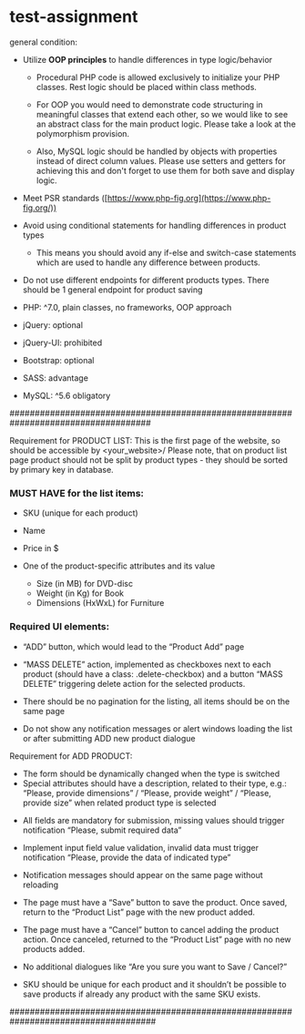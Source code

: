 # test-assignment

general condition:

- Utilize **OOP principles** to handle differences in type logic/behavior

    - Procedural PHP code is allowed exclusively to initialize your PHP classes. Rest logic should be placed within class methods.

    - For OOP you would need to demonstrate code structuring in meaningful classes that extend each other, so we would like to see an abstract class for the main product logic. Please take a look at the polymorphism provision. 
    <!-- fatto! -->

    - Also, MySQL logic should be handled by objects with properties instead of direct column values. Please use setters and getters for achieving this and don't forget to use them for both save and display logic.
    <!-- fatto! -->


- Meet PSR standards ([https://www.php-fig.org](https://www.php-fig.org/))


- Avoid using conditional statements for handling differences in product types
    - This means you should avoid any if-else and switch-case statements which are used to handle any difference between products.
    <!-- fatto! -->


- Do not use different endpoints for different products types. There should be 1 general endpoint for product saving
<!-- si riferisce ai prodotti salvati dal client? or the database endpoint? 
matbe just one table?
credo che si riferisce al sallvataggio dei diversi prodotti nella pagina product list?

ho creato una sola tabella
 -->

- PHP: ^7.0, plain classes, no frameworks, OOP approach

- jQuery: optional

- jQuery-UI: prohibited

- Bootstrap: optional

- SASS: advantage

- MySQL: ^5.6 obligatory
 
####################################################################################

Requirement for PRODUCT LIST:
This is the first page of the website, so should be accessible by <your_website>/
Please note, that on product list page product should not be split by product types - they should be sorted by primary key in database.
<!-- fatto -->

### MUST HAVE for the list items:

- SKU (unique for each product)
- Name
- Price in $
- One of the product-specific attributes and its value
    - Size (in MB) for DVD-disc
    - Weight (in Kg) for Book
    - Dimensions (HxWxL) for Furniture

    <!-- using query to display rows of the table -->
    <!-- fatto! -->

### Required UI elements:

- “ADD” button, which would lead to the “Product Add” page
<!-- fatto -->

- “MASS DELETE” action, implemented as checkboxes next to each product (should have a class: .delete-checkbox) and a button “MASS DELETE” triggering delete action for the selected products.
<!--  see project oop csm to implemet -->
<!-- fatto! -->

- There should be no pagination for the listing, all items should be on the same page
<!-- ok -->
- Do not show any notification messages or alert windows loading the list or after submitting ADD new product dialogue
<!-- ok -->


Requirement for ADD PRODUCT:
- The form should be dynamically changed when the type is switched
- Special attributes should have a description, related to their type, e.g.: “Please, provide dimensions” / “Please, provide weight” / “Please, provide size” when related product type is selected
<!-- fatto -->

- All fields are mandatory for submission, missing values should trigger notification “Please, submit required data”
<!-- implement with js or html? -->
<!-- fatto! -->

- Implement input field value validation, invalid data must trigger notification “Please, provide the data of indicated type”
<!-- data validation  see project php oop-->
<!-- i can use jquery :https://www.geeksforgeeks.org/form-validation-using-jq -->
<!-- fatto? -->


- Notification messages should appear on the same page without reloading
<!-- fatto? -->

- The page must have a “Save” button to save the product. Once saved, return to the “Product List” page with the new product added.
<!-- save into the database then go on product list and show the addiction -->
<!-- fatto! -->

- The page must have a “Cancel” button to cancel adding the product action. Once canceled, returned to the “Product List” page with no new products added.
<!-- delete query then go on product list and show the change -->
<!-- no need of query just redirecting to product list -->
<!-- fatto! -->

- No additional dialogues like “Are you sure you want to Save / Cancel?”
<!-- ok -->
- SKU should be unique for each product and it shouldn’t be possible to save products if already any product with the same SKU exists.
<!-- fatto! -->


#####################################################################################


 <!-- 

 ADD PRODUCT page give the option to add product to the database choose product, one at time.
  -->



  <!-- select the sku, name, and price(this are variable) -> function identifier()
  - select type(this is fixed)
INSERT QUERY!!!

  - depending on the type chooosen:
        book -> enter weight 
        dvd -> enter size 
        furniture -> enter weight, width and lenght
INSERT QUERY!!!

  - save to the database the product:
        can't save a product with the same sku!

INSERT QUERY!!!


  - display all the product on the product page
  
  -->





